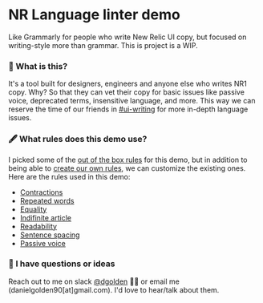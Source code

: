 # NR Language linter demo
Like Grammarly for people who write New Relic UI copy, but focused on writing-style more than grammar. This is project is a WIP.

### 🧐 What is this?
It's a tool built for designers, engineers and anyone else who writes NR1 copy. Why? So that they can vet their copy for basic issues like passive voice, deprecated terms, insensitive language, and more. This way we can reserve the time of our friends in [#ui-writing](https://newrelic.slack.com/archives/CE7FX92TF) for more in-depth language issues.

### 🖋️ What rules does this demo use?
I picked some of the [out of the box rules](https://unifiedjs.com/explore/keyword/retext-plugin/) for this demo, but in addition to being able to [create our own rules](https://unifiedjs.com/learn/guide/create-a-plugin/), we can customize the existing ones. Here are the rules used in this demo:

- [Contractions](https://unifiedjs.com/explore/package/retext-contractions/)
- [Repeated words](https://unifiedjs.com/explore/package/retext-repeated-words/)
- [Equality](https://unifiedjs.com/explore/package/retext-equality/)
- [Indifinite article](https://unifiedjs.com/explore/package/retext-indefinite-article/)
- [Readability](https://unifiedjs.com/explore/package/retext-readability/)
- [Sentence spacing](https://unifiedjs.com/explore/package/retext-sentence-spacing/)
- [Passive voice](https://unifiedjs.com/explore/package/retext-passive/)

### 💬 I have questions or ideas
Reach out to me on slack [@dgolden](https://newrelic.slack.com/archives/DJZP8JQ8M) 👋🏽 or email me (danielgolden90[at]gmail.com). I'd love to hear/talk about them.
